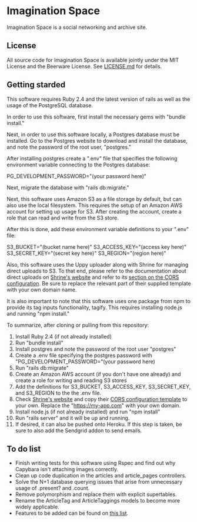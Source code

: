 # Imagination Space

Imagination Space is a social networking and archive site.

## License

All source code for Imagination Space
is available jointly under the MIT License and the Beerware License. See
[LICENSE.md](LICENSE.md) for details.

## Getting starded

This software requires Ruby 2.4 and the latest version of rails as well as the usage of the PostgreSQL database.

In order to use this software, first install the necessary gems with "bundle install."

Next, in order to use this software locally, a Postgres database must be installed. Go to the Postgres website to download and install the database, and note the password of the root user, "postgres."

After installing postgres create a ".env" file that specifies the following environment variable connecting to the Postgres database:

PG_DEVELOPMENT_PASSWORD="(your password here)"

Next, migrate the database with "rails db:migrate."

Next, this software uses Amazon S3 as a file storage by default, but can also use the local filesystem. This requires the setup of an Amazon AWS account for setting up usage for S3. After creating the account, create a role that can read and write from the S3 store.

After this is done, add these environment variable definitions to your ".env" file:

S3_BUCKET="(bucket name here)"
S3_ACCESS_KEY="(access key here)"
S3_SECRET_KEY="(secret key here)"
S3_REGION="(region here)"

Also, this software uses the Uppy uploader along with Shrine for managing direct uploads to S3. To that end, please refer to the documentation about direct uploads on [Shrine's website](http://www.shrinerb.com) and refer to its [section on the CORS configuration](https://shrinerb.com/rdoc/files/doc/direct_s3_md.html#label-Bucket+CORS+configuration). Be sure to replace the relevant part of their supplied template with your own domain name.

It is also important to note that this software uses one package from npm to provide its tag inputs functionality, tagify. This requires installing node.js and running "npm install."

To summarize, after cloning or pulling from this repository:

1. Install Ruby 2.4 (if not already installed)
2. Run "bundle install"
3. Install postgres and note the password of the root user "postgres"
4. Create a .env file specifying the postgres password with "PG_DEVELOPMENT_PASSWORD="(your password here)
5. Run "rails db:migrate"
6. Create an Amazon AWS account (if you don't have one already) and create a role for writing and reading S3 stores
7. Add the definitions for S3_BUCKET, S3_ACCESS_KEY, S3_SECRET_KEY, and S3_REGION to the the .env file.
8. Check [Shrine's website](http://www.shrinerb.com) and copy their [CORS configuration template](https://shrinerb.com/rdoc/files/doc/direct_s3_md.html#label-Bucket+CORS+configuration) to your own. Replace the "https://my-app.com" with your own domain.
9. Install node.js (if not already installed) and run "npm install"
10. Run "rails server" and it will be up and running.
11. If desired, it can also be pushed onto Heroku. If this step is taken, be sure to also add the Sendgrid addon to send emails.

## To do list

* Finish writing tests for this software using Rspec and find out why Capybara isn't attaching images correctly.
* Clean up code duplication in the articles and article_pages controllers.
* Solve the N+1 database querying issues that arise from unnecessary usage of .present? and .count.
* Remove polymorphism and replace them with explicit supertables.
* Rename the ArticleTag and ArticleTaggings models to become more widely applicable.
* Features to be added can be found on [this list](www.imaginationspace.org/about).